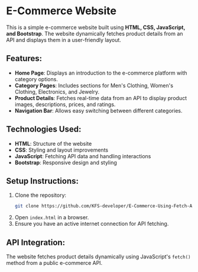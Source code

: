# E-Commerce Website

This is a simple e-commerce website built using **HTML, CSS, JavaScript, and Bootstrap**. The website dynamically fetches product details from an API and displays them in a user-friendly layout.

## Features:
- **Home Page**: Displays an introduction to the e-commerce platform with category options.
- **Category Pages**: Includes sections for Men's Clothing, Women's Clothing, Electronics, and Jewelry.
- **Product Details**: Fetches real-time data from an API to display product images, descriptions, prices, and ratings.
- **Navigation Bar**: Allows easy switching between different categories.

## Technologies Used:
- **HTML**: Structure of the website
- **CSS**: Styling and layout improvements
- **JavaScript**: Fetching API data and handling interactions
- **Bootstrap**: Responsive design and styling

## Setup Instructions:
1. Clone the repository:
   ```bash
   git clone https://github.com/KFS-developer/E-Commerce-Using-Fetch-API.git
   ```
2. Open `index.html` in a browser.
3. Ensure you have an active internet connection for API fetching.

## API Integration:
The website fetches product details dynamically using JavaScript's `fetch()` method from a public e-commerce API.

